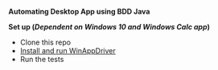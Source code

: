 **Automating Desktop App using BDD Java**

**Set up (***Dependent on Windows 10 and Windows Calc app***)**
 
 - Clone this repo
 - [Install and run WinAppDriver](https://github.com/microsoft/WinAppDriver)
 - Run the tests 
  

